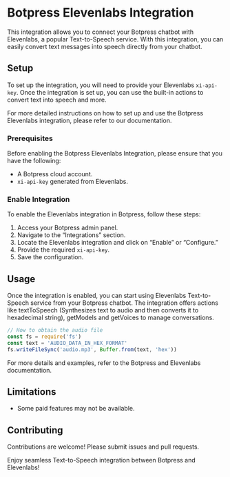 # Botpress Elevenlabs Integration

This integration allows you to connect your Botpress chatbot with Elevenlabs, a popular Text-to-Speech service. With this integration, you can easily convert text messages into speech directly from your chatbot.

## Setup

To set up the integration, you will need to provide your Elevenlabs `xi-api-key`. Once the integration is set up, you can use the built-in actions to convert text into speech and more.

For more detailed instructions on how to set up and use the Botpress Elevenlabs integration, please refer to our documentation.

### Prerequisites

Before enabling the Botpress Elevenlabs Integration, please ensure that you have the following:

- A Botpress cloud account.
- `xi-api-key` generated from Elevenlabs.

### Enable Integration

To enable the Elevenlabs integration in Botpress, follow these steps:

1. Access your Botpress admin panel.
2. Navigate to the “Integrations” section.
3. Locate the Elevenlabs integration and click on “Enable” or “Configure.”
4. Provide the required `xi-api-key`.
5. Save the configuration.

## Usage

Once the integration is enabled, you can start using Elevenlabs Text-to-Speech service from your Botpress chatbot. The integration offers actions like textToSpeech (Synthesizes text to audio and then converts it to hexadecimal string), getModels and getVoices to manage conversations.

```js
// How to obtain the audio file
const fs = require('fs')
const text = 'AUDIO_DATA_IN_HEX_FORMAT'
fs.writeFileSync('audio.mp3', Buffer.from(text, 'hex'))
```

For more details and examples, refer to the Botpress and Elevenlabs documentation.

## Limitations

- Some paid features may not be available.

## Contributing

Contributions are welcome! Please submit issues and pull requests.

Enjoy seamless Text-to-Speech integration between Botpress and Elevenlabs!

